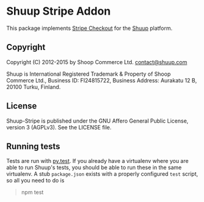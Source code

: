 Shuup Stripe Addon
==================

This package implements [Stripe Checkout](https://stripe.com/checkout)
for the [Shuup](https://shuup.com/) platform.

## Copyright

Copyright (C) 2012-2015 by Shoop Commerce Ltd. <contact@shuup.com>

Shuup is International Registered Trademark & Property of Shoop Commerce Ltd.,
Business ID: FI24815722, Business Address: Aurakatu 12 B, 20100 Turku,
Finland.

## License

Shuup-Stripe is published under the GNU Affero General Public License,
version 3 (AGPLv3). See the LICENSE file.

## Running tests

Tests are run with [py.test](http://pytest.org/).  If you already have
a virtualenv where you are able to run Shuup's tests, you should be able
to run these in the same virtualenv.  A stub `package.json` exists with
a properly configured `test` script, so all you need to do is

> npm test
